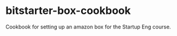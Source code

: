 bitstarter-box-cookbook
=======================

Cookbook for setting up an amazon box for the Startup Eng course.
